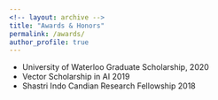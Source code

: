 ```yaml
---
<!-- layout: archive -->
title: "Awards & Honors"
permalink: /awards/
author_profile: true
---
```

* University of Waterloo Graduate Scholarship, 2020
* Vector Scholarship in AI 2019
* Shastri Indo Candian Research Fellowship 2018
